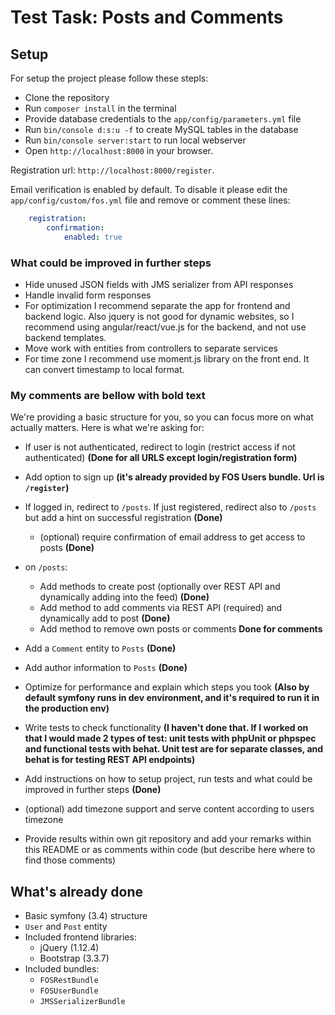 Test Task: Posts and Comments
=============================

## Setup
For setup the project please follow these stepls:
- Clone the repository
- Run `composer install` in the terminal
- Provide database credentials to the `app/config/parameters.yml` file
- Run `bin/console d:s:u -f` to create MySQL tables in the database
- Run `bin/console server:start` to run local webserver
- Open `http://localhost:8000` in your browser.

Registration url: `http://localhost:8000/register`.

Email verification is enabled by default. To disable it please edit the `app/config/custom/fos.yml` file and remove or comment these lines:
```yaml
    registration:
        confirmation:
            enabled: true
```
### What could be improved in further steps
- Hide unused JSON fields with JMS serializer from API responses
- Handle invalid form responses
- For optimization I recommend separate the app for frontend and backend logic. Also jquery is not good for dynamic websites, so I recommend using angular/react/vue.js for the backend, and not use backend templates.
- Move work with entities from controllers to separate services
- For time zone I recommend use moment.js library on the front end. It can convert timestamp to local format.

### My comments are bellow with bold text

We're providing a basic structure for you, so you can focus more on what actually matters. Here is what we're asking for:
  * If user is not authenticated, redirect to login (restrict access if not authenticated) **(Done for all URLS except login/registration form)**
  * Add option to sign up **(it's already provided by FOS Users bundle. Url is `/register`)**
  * If logged in, redirect to `/posts`. If just registered, redirect also to `/posts` but add a hint on successful registration **(Done)**
    * (optional) require confirmation of email address to get access to posts **(Done)**
  * on `/posts`:
    * Add methods to create post (optionally over REST API and dynamically adding into the feed) **(Done)**
    * Add method to add comments via REST API (required) and dynamically add to post **(Done)**
    * Add method to remove own posts or comments **Done for comments**
  
  * Add a `Comment` entity to `Posts` **(Done)**
  * Add author information to `Posts` **(Done)**
  * Optimize for performance and explain which steps you took **(Also by default symfony runs in dev environment, and it's required to run it in the production env)**
  * Write tests to check functionality **(I haven't done that. If I worked on that I would made 2 types of test: unit tests with phpUnit or phpspec and functional tests with behat. Unit test are for separate classes, and behat is for testing REST API endpoints)**
  * Add instructions on how to setup project, run tests and what could be improved in further steps **(Done)**
  * (optional) add timezone support and serve content according to users timezone
  * Provide results within own git repository and add your remarks within this README or as comments within code (but describe here where to find those comments)
  
What's already done
-------------------

  * Basic symfony (3.4) structure
  * `User` and `Post` entity
  * Included frontend libraries:
    * jQuery (1.12.4)
    * Bootstrap (3.3.7)
  * Included bundles:
    * `FOSRestBundle`
    * `FOSUserBundle`
    * `JMSSerializerBundle`
